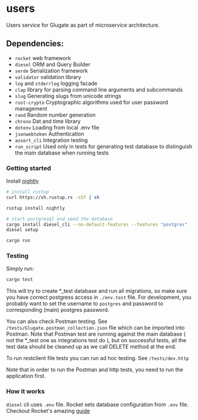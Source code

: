 users
==================


Users service for Glugate as part of microservice architecture.


Dependencies:
-------------
* `rocket` web framework
* `diesel` ORM and Query Builder
* `serde` Serialization framework
* `validator` validation library
* `log` and `stderrlog` logging facade
* `clap` library for parsing command line arguments and subcommands
* `slug` Generating slugs from unicode strings
* `rust-crypto` Cryptographic algorithms used for user password management
* `rand` Random number generation
* `chrono` Dat and time library
* `dotenv` Loading from local .env file
* `jsonwebtoken` Authentication
* `assert_cli` Integration testing
* `run_script` Used only in tests for generating test database to distinguish the main database when running tests


### Getting started

Install [nightly](https://www.rust-lang.org/en-US/install.html)
```sh
# install rustup
curl https://sh.rustup.rs -sSf | sh

rustup install nightly

# start postgresql and seed the database
cargo install diesel_cli --no-default-features --features "postgres"
diesel setup

cargo run
```

### Testing
Simply run:
```sh
cargo test
```
This will try to create *_test database and run all migrations, so make sure you have correct postgress access in `./env.test` file. 
For development, you probably want to set the username to `postgres` and password to corresponding (main) postgres password.

You can also check Postman testing. See `/tests/Glugate.postman_collection.json` flie which can be imported into Postman.
Note that Postman test are running against the main database ( not the *_test one as integrations test do ), 
but on successful tests, all the test data should be cleaned up as we call DELETE method at the end.

To run restclient file tests you can run ad hoc testing. See `/tests/dev.http`

Note that in order to run the Postman and http tests, you need to run the application first.

### How it works
`diesel` cli uses `.env` file.
Rocket sets database configuration from `.env` file.
Checkout Rocket's amazing [guide](https://rocket.rs/guide/)

